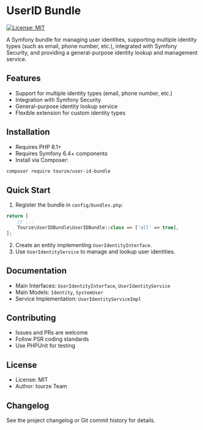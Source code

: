 # UserID Bundle

[![License: MIT](https://img.shields.io/badge/license-MIT-blue.svg)](LICENSE)

A Symfony bundle for managing user identities, supporting multiple identity types (such as email, phone number, etc.), integrated with Symfony Security, and providing a general-purpose identity lookup and management service.

## Features

- Support for multiple identity types (email, phone number, etc.)
- Integration with Symfony Security
- General-purpose identity lookup service
- Flexible extension for custom identity types

## Installation

- Requires PHP 8.1+
- Requires Symfony 6.4+ components
- Install via Composer:

```bash
composer require tourze/user-id-bundle
```

## Quick Start

1. Register the bundle in `config/bundles.php`:

```php
return [
    // ...
    Tourze\UserIDBundle\UserIDBundle::class => ['all' => true],
];
```

2. Create an entity implementing `UserIdentityInterface`.
3. Use `UserIdentityService` to manage and lookup user identities.

## Documentation

- Main Interfaces: `UserIdentityInterface`, `UserIdentityService`
- Main Models: `Identity`, `SystemUser`
- Service Implementation: `UserIdentityServiceImpl`

## Contributing

- Issues and PRs are welcome
- Follow PSR coding standards
- Use PHPUnit for testing

## License

- License: MIT
- Author: tourze Team

## Changelog

See the project changelog or Git commit history for details.
